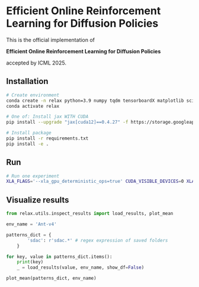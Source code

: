 # Efficient Online Reinforcement Learning for Diffusion Policies

This is the official implementation of

**Efficient Online Reinforcement Learning for Diffusion Policies**

accepted by ICML 2025.

## Installation

```bash
# Create environment
conda create -n relax python=3.9 numpy tqdm tensorboardX matplotlib scikit-learn black snakeviz ipykernel setproctitle numba
conda activate relax

# One of: Install jax WITH CUDA 
pip install --upgrade "jax[cuda12]==0.4.27" -f https://storage.googleapis.com/jax-releases/jax_cuda_releases.html

# Install package
pip install -r requirements.txt
pip install -e .
```



## Run
```bash
# Run one experiment
XLA_FLAGS='--xla_gpu_deterministic_ops=true' CUDA_VISIBLE_DEVICES=0 XLA_PYTHON_CLIENT_MEM_FRACTION=.1 python scripts/train_mujoco.py --alg sdac --seed 100
```

## Visualize results
```python
from relax.utils.inspect_results import load_results, plot_mean

env_name = 'Ant-v4'

patterns_dict = {
        'sdac': r'sdac.*' # regex expression of saved folders
    }

for key, value in patterns_dict.items():
    print(key)
    _ = load_results(value, env_name, show_df=False)

plot_mean(patterns_dict, env_name)
```


